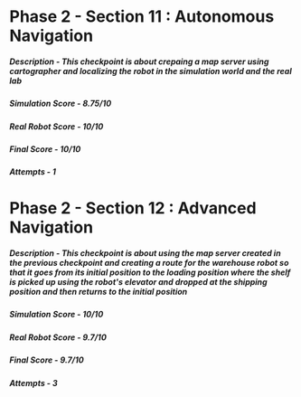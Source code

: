 # Phase 2 - Section 11 : Autonomous Navigation
##### Description - This checkpoint is about crepaing a map server using cartographer and localizing the robot in the simulation world and the real lab
##### Simulation Score - 8.75/10
##### Real Robot Score - 10/10
##### Final Score - 10/10
##### Attempts - 1
# Phase 2 - Section 12 : Advanced Navigation
##### Description - This checkpoint is about using the map server created in the previous checkpoint and creating a route for the warehouse robot so that it goes from its initial position to the loading position where the shelf is picked up using the robot's elevator and dropped at the shipping position and then returns to the initial position
##### Simulation Score - 10/10
##### Real Robot Score - 9.7/10
##### Final Score - 9.7/10
##### Attempts - 3
